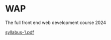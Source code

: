 # WAP
The full front end web development course 2024

[syllabus-1.pdf](..%2F..%2FDownloads%2FDocuments%2FWAP%2Fsyllabus-1.pdf)